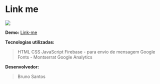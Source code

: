 ﻿# Link me

![](https://encrypted-tbn0.gstatic.com/images?q=tbn%3AANd9GcTJu4sArcvZhO4eXKxFDRYA9Ucaaw9fmboPwq9YT23q8geYi53G)

**Demo:** [Link-me](https://brunojosealvessantos.github.io/link-me/)

**Tecnologias utilizadas:**
>HTML
>CSS
>JavaScript
>Firebase - para envio de mensagem
>Google Fonts - Montserrat
>Google Analytics

**Desenvolvedor:**
>Bruno Santos


